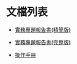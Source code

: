 # 文檔列表

- [實務專題報告書(精簡版)](doc/實務專題報告書(精簡版).pdf)

- [實務專題報告書(完整版)](doc/實務專題報告書.pdf)

- [操作手冊](doc/操作手冊.pdf)

